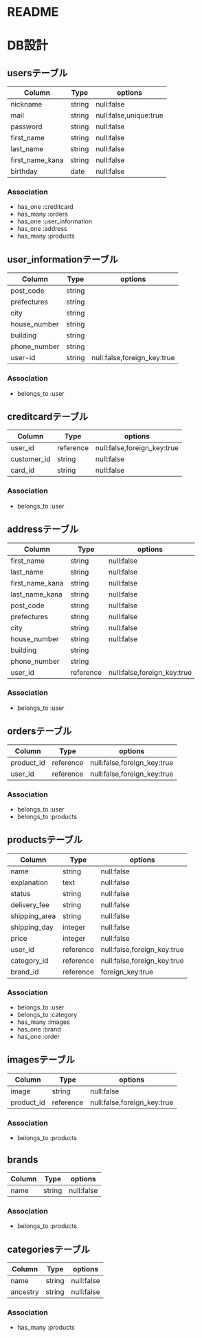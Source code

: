 # README

# DB設計

## usersテーブル
|Column|Type|options|
|------|----|-------|
|nickname|string|null:false|
|mail|string|null:false,unique:true|
|password|string|null:false|
|first_name|string|null:false|
|last_name|string|null:false|
|first_name_kana|string|null:false|
|birthday|date|null:false|
### Association
- has_one :creditcard
- has_many :orders
- has_one :user_information
- has_one :address
- has_many :products

## user_informationテーブル
|Column|Type|options|
|------|----|-------|
|post_code|string||
|prefectures|string||
|city|string||
|house_number|string||
|building|string||
|phone_number|string||
|user-id|string|null:false,foreign_key:true|
### Association
- belongs_to :user

## creditcardテーブル
|Column|Type|options|
|------|----|-------|
|user_id|reference|null:false,foreign_key:true|
|customer_id|string|null:false|
|card_id|string|null:false|
### Association
- belongs_to :user

## addressテーブル
|Column|Type|options|
|------|----|-------|
|first_name|string|null:false|
|last_name|string|null:false|
|first_name_kana|string|null:false|
|last_name_kana|string|null:false|
|post_code|string|null:false|
|prefectures|string|null:false|
|city|string|null:false|
|house_number|string|null:false|
|building|string||
|phone_number|string||
|user_id|reference|null:false,foreign_key:true|
### Association
- belongs_to :user

## ordersテーブル
|Column|Type|options|
|------|----|-------|
|product_id|reference|null:false,foreign_key:true|
|user_id|reference|null:false,foreign_key:true|
### Association
- belongs_to :user
- belongs_to :products

## productsテーブル
|Column|Type|options|
|------|----|-------|
|name|string|null:false|
|explanation|text|null:false|
|status|string|null:false|
|delivery_fee|string|null:false|
|shipping_area|string|null:false|
|shipping_day|integer|null:false|
|price|integer|null:false|
|user_id|reference|null:false,foreign_key:true|
|category_id|reference|null:false,foreign_key:true|
|brand_id|reference|foreign_key:true|
### Association
- belongs_to :user
- belongs_to :category
- has_many :images
- has_one :brand
- has_one :order

## imagesテーブル
|Column|Type|options|
|------|----|-------|
|image|string|null:false|
|product_id|reference|null:false,foreign_key:true|
### Association
- belongs_to :products

## brands
|Column|Type|options|
|------|----|-------|
|name|string|null:false|
### Association
- belongs_to :products

## categoriesテーブル
|Column|Type|options|
|------|----|-------|
|name|string|null:false|
|ancestry|string|null:false|
### Association
- has_many :products








